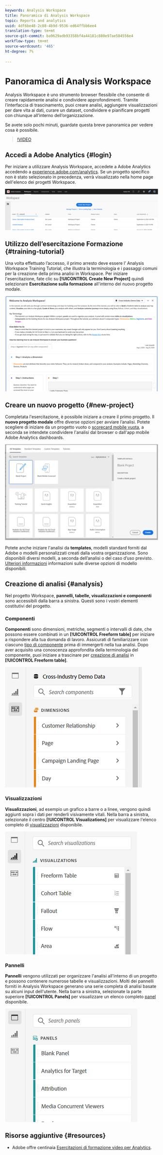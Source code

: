 ```yaml
---
keywords: Analysis Workspace
title: Panoramica di Analysis Workspace
topic: Reports and analytics
uuid: 4df6be48-2c88-4b9d-9536-ed64ffbb6ee4
translation-type: tm+mt
source-git-commit: ba9629adb93358bf4a44181c880e97ae584556e4
workflow-type: tm+mt
source-wordcount: '465'
ht-degree: 7%

---
```



# Panoramica di Analysis Workspace

 Analysis Workspace è uno strumento browser flessibile che consente di creare rapidamente analisi e condividere approfondimenti. Tramite l’interfaccia di trascinamento, puoi creare analisi, aggiungere visualizzazioni per dare vita ai dati, curare un dataset, condividere e pianificare progetti con chiunque all’interno dell’organizzazione.

Se avete solo pochi minuti, guardate questa breve panoramica per vedere cosa è possibile.

>[!VIDEO](https://video.tv.adobe.com/v/26266/?quality=12)

## Accedi a Adobe Analytics {#login}

Per iniziare a utilizzare  Analysis Workspace, accedete a  Adobe Analytics accedendo a [experience.adobe.com/analytics](https://experience.adobe.com/analytics). Se un progetto specifico non è stato selezionato in precedenza, verrà visualizzato nella home page dell&#39;elenco dei progetti Workspace.

![](assets/login-analytics.png)

## Utilizzo dell’esercitazione Formazione {#training-tutorial}

Una volta effettuato l’accesso, il primo arresto deve essere l’ Analysis Workspace Training Tutorial, che illustra la terminologia e i passaggi comuni per la creazione della prima analisi in Workspace. Per iniziare l&#39;esercitazione, fate clic su **[!UICONTROL Create New Project]** quindi selezionare **Esercitazione sulla formazione** all&#39;interno del nuovo progetto modale.

![](assets/training-tutorial.png)

## Creare un nuovo progetto {#new-project}

Completata l&#39;esercitazione, è possibile iniziare a creare il primo progetto. Il **nuovo progetto modale** offre diverse opzioni per avviare l’analisi. Potete scegliere di iniziare da un progetto vuoto o [scorecard mobile vuota](https://docs.adobe.com/content/help/it-IT/analytics/analyze/mobapp/curator.html), a seconda se intendete condividere l&#39;analisi dal browser o dall&#39;app mobile  Adobe Analytics dashboards.

![](assets/create-new-project.png)

Potete anche iniziare l&#39;analisi da **templates**,  modelli standard forniti dal Adobe o modelli personalizzati creati dalla vostra organizzazione. Sono disponibili diversi modelli, a seconda dell’analisi o del caso d’uso previsto. [Ulteriori informazioni](/help/analysis-workspace/build-workspace-project/starter-projects.md) informazioni sulle diverse opzioni di modello disponibili.

## Creazione di analisi {#analysis}

Nel progetto Workspace, **pannelli, tabelle, visualizzazioni e componenti** sono accessibili dalla barra a sinistra. Questi sono i vostri elementi costitutivi del progetto.

### Componenti

**Componenti** sono dimensioni, metriche, segmenti o intervalli di date, che possono essere combinati in un **[!UICONTROL Freeform table]** per iniziare a rispondere alla tua domanda di lavoro. Assicurati di familiarizzare con ciascuno [tipo di componente](/help/components/overview.md) prima di immergerti nella tua analisi. Dopo aver acquisito una conoscenza approfondita della terminologia del componente, puoi iniziare a trascinare per [creazione di analisi](/help/analysis-workspace/build-workspace-project/freeform-overview.md) in **[!UICONTROL Freeform table]**.

![](assets/build-components.png)

### Visualizzazioni

**Visualizzazioni**, ad esempio un grafico a barre o a linee, vengono quindi aggiunti sopra i dati per renderli visivamente vitali. Nella barra a sinistra, selezionate il centro **[!UICONTROL Visualizations]** per visualizzare l&#39;elenco completo di [visualizzazioni](/help/analysis-workspace/visualizations/freeform-analysis-visualizations.md) disponibile.

![](assets/build-visualizations.png)

### Pannelli

**Pannelli** vengono utilizzati per organizzare l&#39;analisi all&#39;interno di un progetto e possono contenere numerose tabelle e visualizzazioni. Molti dei pannelli forniti in  Analysis Workspace generano una serie completa di analisi basate su alcuni input dell&#39;utente. Nella barra a sinistra, selezionate la parte superiore **[!UICONTROL Panels]** per visualizzare un elenco completo [panel](/help/analysis-workspace/c-panels/panels.md) disponibile.

![](assets/build-panels.png)

## Risorse aggiuntive {#resources}

*  Adobe offre centinaia [Esercitazioni di formazione video per Analytics](https://docs.adobe.com/content/help/en/analytics-learn/tutorials/overview.html).
